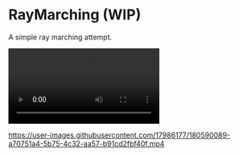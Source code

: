 # RayMarching (WIP)

A simple ray marching attempt.

![alt_text](https://github.com/riohiroshi/RayMarching/blob/main/misc/rayMarching_000.mp4)



https://user-images.githubusercontent.com/17986177/180590089-a70751a4-5b75-4c32-aa57-b91cd2fbf40f.mp4

